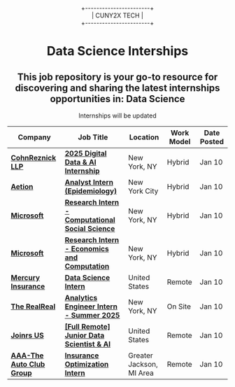 <div align="center">
  
+-----------------------+  
|      CUNY2X TECH       |  
+-----------------------+

</div>


<div style="text-align:center" >
<h1 style="text-align:center">Data Science Interships</h1>
<h2>This job repository is your go-to resource for discovering and sharing the latest internships opportunities in: Data Science
</h2>
<p>Internships will be updated</p>
</div>

| Company | Job Title | Location | Work Model | Date Posted |
| ----- | --------- |  --------- | ---- | ------- |
| **[CohnReznick LLP](http://www.cohnreznick.com/)** | **[2025 Digital Data & AI Internship](https://jobright.ai/jobs/info/6781b386557ce9ace3a2e8c6?utm_campaign=1066&utm_source=git)** | New York, NY | Hybrid | Jan 10 |
| **[Aetion](https://www.aetion.com)** | **[Analyst Intern (Epidemiology)](https://jobright.ai/jobs/info/678169aba3ba0f682bf30f4d?utm_campaign=1066&utm_source=git)** | New York City | Hybrid | Jan 10 |
| **[Microsoft](https://www.microsoft.com)** | **[Research Intern - Computational Social Science](https://jobright.ai/jobs/info/672e90e971dd777880e8f40b?utm_campaign=1066&utm_source=git)** | New York, NY | Hybrid | Jan 10 |
| **[Microsoft](https://www.microsoft.com)** | **[Research Intern - Economics and Computation](https://jobright.ai/jobs/info/6722b01b30048ae6e4c638a3?utm_campaign=1066&utm_source=git)** | New York, NY | Hybrid | Jan 10 |
| **[Mercury Insurance](http://www.mercuryinsurance.com)** | **[Data Science Intern](https://jobright.ai/jobs/info/67633d472ff858cb93bcc88e?utm_campaign=1066&utm_source=git)** | United States | Remote | Jan 10 |
| **[The RealReal](http://www.therealreal.com)** | **[Analytics Engineer Intern - Summer 2025](https://jobright.ai/jobs/info/6744b8b3bf0ee7ef3777bc36?utm_campaign=1066&utm_source=git)** | New York, NY | On Site | Jan 10 |
| **[Joinrs US](https://www.joinrs.com/en)** | **[[Full Remote] Junior Data Scientist & AI](https://jobright.ai/jobs/info/678101c2ca4fd5a784b63512?utm_campaign=1066&utm_source=git)** | United States | Remote | Jan 10 |
| **[AAA-The Auto Club Group](http://aaa.com)** | **[Insurance Optimization Intern](https://jobright.ai/jobs/info/6780e2bafcb7f689ba01b10d?utm_campaign=1066&utm_source=git)** | Greater Jackson, MI Area | Remote | Jan 10 |


